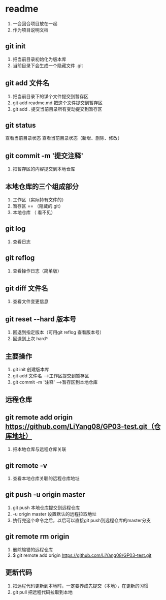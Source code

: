 # readme
1. 一会回合项目放在一起
2. 作为项目说明文档
    
## git init
1. 把当前目录初始化为版本库
2. 当前目录下会生成一个隐藏文件 .git

## git add 文件名
1. 把当前目录下的谋个文件提交到暂存区
2. git add readme.md 把这个文件提交到暂存区
3. git add . 提交当前目录所有变动提交到暂存区

## git status
查看当前目录状态
查看当前目录状态（新增、删除、修改）

## git commit -m '提交注释'
1. 把暂存区的内容提交到本地仓库

## 本地仓库的三个组成部分
1. 工作区（实际持有文件的）
2. 暂存区  == （隐藏的.git）
3. 本地仓库 （ 看不见）

## git log
1. 查看日志

## git reflog
1. 查看操作日志（简单版）

## git diff 文件名
1. 查看文件变更信息

## git reset --hard 版本号
1. 回退到指定版本（可用git reflog 查看版本号）
2. 回退到上次 hard^

## 主要操作
1. git init 创建版本库
2. git add 文件名  -->工作区提交到暂存区
3. git commit -m '注释' -->暂存区到本地仓库  

## 远程仓库

## git remote add origin https://github.com/LiYang08/GP03-test.git（仓库地址）
1. 把本地仓库与远程仓库关联

## git remote -v 
1. 查看本地仓库关联的远程仓库地址

## git push -u origin master
1. git push 本地仓库提交到远程仓库
2. -u origin master 设置默认的远程拉取地址
3. 执行完这个命令之后，以后可以直接git push到远程仓库的master分支

## git remote rm origin 
1. 删除输错的远程仓库
2. $ git remote add origin https://github.com/LiYang08/GP03-test.git

## 更新代码
1. 把远程代码更新到本地时，一定要养成先提交（本地），在更新的习惯
2. git pull 把远程代码拉取到本地
